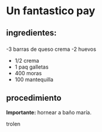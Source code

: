 
# Un fantastico pay
## ingredientes:
#####
-3 barras de queso crema
-2 huevos
- 1/2 crema
- 1 paq galletas
- 400 moras
- 100 mantequilla
## procedimiento
**Importante:** hornear a baño maría.

trolen
